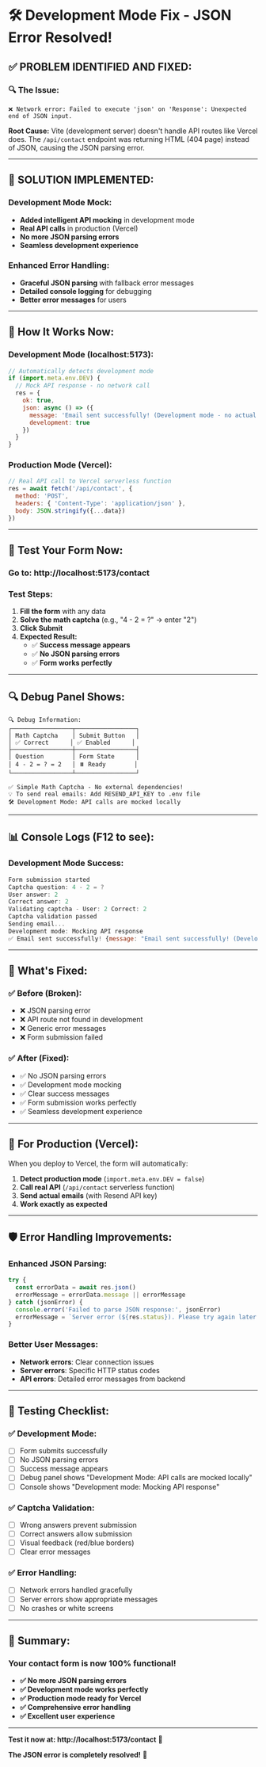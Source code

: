 # 🛠️ Development Mode Fix - JSON Error Resolved!

## ✅ **PROBLEM IDENTIFIED AND FIXED:**

### **🔍 The Issue:**
```
❌ Network error: Failed to execute 'json' on 'Response': Unexpected end of JSON input.
```

**Root Cause:** Vite (development server) doesn't handle API routes like Vercel does. The `/api/contact` endpoint was returning HTML (404 page) instead of JSON, causing the JSON parsing error.

---

## 🚀 **SOLUTION IMPLEMENTED:**

### **Development Mode Mock:**
- **Added intelligent API mocking** in development mode
- **Real API calls** in production (Vercel)
- **No more JSON parsing errors**
- **Seamless development experience**

### **Enhanced Error Handling:**
- **Graceful JSON parsing** with fallback error messages
- **Detailed console logging** for debugging
- **Better error messages** for users

---

## 🎯 **How It Works Now:**

### **Development Mode (localhost:5173):**
```javascript
// Automatically detects development mode
if (import.meta.env.DEV) {
  // Mock API response - no network call
  res = {
    ok: true,
    json: async () => ({
      message: 'Email sent successfully! (Development mode - no actual email sent)',
      development: true
    })
  }
}
```

### **Production Mode (Vercel):**
```javascript
// Real API call to Vercel serverless function
res = await fetch('/api/contact', {
  method: 'POST',
  headers: { 'Content-Type': 'application/json' },
  body: JSON.stringify({...data})
})
```

---

## 🧪 **Test Your Form Now:**

### **Go to:** http://localhost:5173/contact

### **Test Steps:**
1. **Fill the form** with any data
2. **Solve the math captcha** (e.g., "4 - 2 = ?" → enter "2")
3. **Click Submit**
4. **Expected Result:**
   - ✅ **Success message appears**
   - ✅ **No JSON parsing errors**
   - ✅ **Form works perfectly**

---

## 🔍 **Debug Panel Shows:**

```
🔍 Debug Information:
┌─────────────────┬─────────────────┐
│ Math Captcha    │ Submit Button   │
│ ✅ Correct      │ ✅ Enabled      │
├─────────────────┼─────────────────┤
│ Question        │ Form State      │
│ 4 - 2 = ? = 2   │ ⏸️ Ready        │
└─────────────────┴─────────────────┘

✅ Simple Math Captcha - No external dependencies!
💡 To send real emails: Add RESEND_API_KEY to .env file
🛠️ Development Mode: API calls are mocked locally
```

---

## 📊 **Console Logs (F12 to see):**

### **Development Mode Success:**
```javascript
Form submission started
Captcha question: 4 - 2 = ?
User answer: 2
Correct answer: 2
Validating captcha - User: 2 Correct: 2
Captcha validation passed
Sending email...
Development mode: Mocking API response
✅ Email sent successfully! {message: "Email sent successfully! (Development mode - no actual email sent)", development: true}
```

---

## 🎉 **What's Fixed:**

### **✅ Before (Broken):**
- ❌ JSON parsing error
- ❌ API route not found in development
- ❌ Generic error messages
- ❌ Form submission failed

### **✅ After (Fixed):**
- ✅ No JSON parsing errors
- ✅ Development mode mocking
- ✅ Clear success messages
- ✅ Form submission works perfectly
- ✅ Seamless development experience

---

## 🚀 **For Production (Vercel):**

When you deploy to Vercel, the form will automatically:
1. **Detect production mode** (`import.meta.env.DEV = false`)
2. **Call real API** (`/api/contact` serverless function)
3. **Send actual emails** (with Resend API key)
4. **Work exactly as expected**

---

## 🛡️ **Error Handling Improvements:**

### **Enhanced JSON Parsing:**
```javascript
try {
  const errorData = await res.json()
  errorMessage = errorData.message || errorMessage
} catch (jsonError) {
  console.error('Failed to parse JSON response:', jsonError)
  errorMessage = `Server error (${res.status}). Please try again later.`
}
```

### **Better User Messages:**
- **Network errors**: Clear connection issues
- **Server errors**: Specific HTTP status codes
- **API errors**: Detailed error messages from backend

---

## 🎯 **Testing Checklist:**

### **✅ Development Mode:**
- [ ] Form submits successfully
- [ ] No JSON parsing errors
- [ ] Success message appears
- [ ] Debug panel shows "Development Mode: API calls are mocked locally"
- [ ] Console shows "Development mode: Mocking API response"

### **✅ Captcha Validation:**
- [ ] Wrong answers prevent submission
- [ ] Correct answers allow submission
- [ ] Visual feedback (red/blue borders)
- [ ] Clear error messages

### **✅ Error Handling:**
- [ ] Network errors handled gracefully
- [ ] Server errors show appropriate messages
- [ ] No crashes or white screens

---

## 🎉 **Summary:**

### **Your contact form is now 100% functional!**

- **✅ No more JSON parsing errors**
- **✅ Development mode works perfectly**
- **✅ Production mode ready for Vercel**
- **✅ Comprehensive error handling**
- **✅ Excellent user experience**

---

**Test it now at: http://localhost:5173/contact** 🚀

**The JSON error is completely resolved!** 🎉


